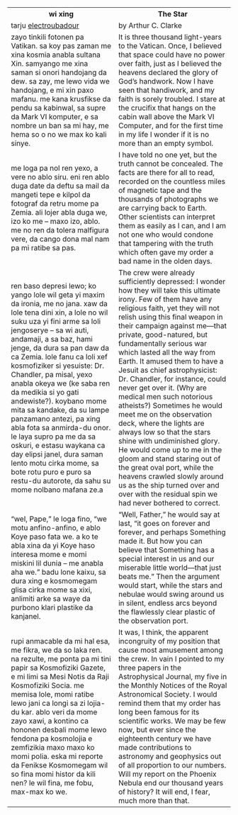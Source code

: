 
<table>
    <tr>
        <th>wi xing</th>
        <th>The Star</th>
    </tr>
    <tr>
        <td>
            tarju <a href="https://www.reddit.com/r/pandunia/comments/igg0yv/the_star_by_arthur_c_clarke_pt_1">electroubadour</a>
        </td><td>
            by Arthur C. Clarke
        </td>
    </tr>
    <tr>
        <td>
            zayo tinkili fotonen pa Vatikan.
            sa koy pas zaman me xina kosmia anabla sultana Xin.
            samyango me xina saman si onori handojang da dew.
            sa zay, me lewo vida we handojang, e mi xin paxo mafanu.
            me kana krusfikse da pendu sa kabinwal, sa supre da Mark VI komputer, e sa nombre un ban sa mi hay, me hema so o no we max ko kali sinye.
        </td><td>
            It is three thousand light-years to the Vatican.
            Once, I believed that space could have no power over faith, just as I believed the heavens declared the glory of God’s handwork.
            Now I have seen that handiwork, and my faith is sorely troubled.
            I stare at the crucifix that hangs on the cabin wall above the Mark VI Computer, and for the first time in my life I wonder if it is no more than an empty symbol.
        </td>
    </tr>
    <tr>
        <td>
            me loga pa nol ren yexo, a vere no ablo siru.
            eni ren ablo duga date da deftu sa mail da mangeti tepe e kilpol da fotograf da retru mome pa Zemia.
            ali lojer abla duga we, izo ko me – maxo izo, ablo.
            me no ren da tolera malfigura vere, da cango dona mal nam pa mi ratibe sa pas.
        </td><td>
            I have told no one yet, but the truth cannot be concealed.
            The facts are there for all to read, recorded on the countless miles of magnetic tape and the thousands of photographs we are carrying back to Earth.
            Other scientists can interpret them as easily as I can, and I am not one who would condone that tampering with the truth which often gave my order a bad name in the olden days.
        </td>
    </tr>
    <tr>
        <td>
            ren baso depresi lewo; ko yango lole wil geta yi maxim da ironia, me no jana.
            xaw da lole tena dini xin, a lole no wil suku uza yi fini arme sa loli jengoserye – sa wi auti, andamaji, a sa baz, hami jenge, da dura sa pan daw da ca Zemia.
            lole fanu ca loli xef kosmofiziker si yesuiste: Dr.
            Chandler, pa misal, yexo anabla okeya we (ke saba ren da medikia si yo gati andewiste?).
            koybano mome mita sa kandake, da su lampe panzamano antezi, pa xing abla fota sa anmirda-du onor.
            le laya supro pa me da sa oskuri, e estasu waykana ca day elipsi janel, dura saman lento motu cirka mome, sa bote rotu puro e puro sa restu-du autorote, da sahu su mome nolbano mafana ze.a
        </td><td>
            The crew were already sufficiently depressed: I wonder how they will take this ultimate irony.
            Few of them have any religious faith, yet they will not relish using this final weapon in their campaign against me—that private, good-natured, but fundamentally serious war which lasted all the way from Earth.
            It amused them to have a Jesuit as chief astrophysicist: Dr.
            Chandler, for instance, could never get over it.
            (Why are medical men such notorious atheists?) Sometimes he would meet me on the observation deck, where the lights are always low so that the stars shine with undiminished glory.
            He would come up to me in the gloom and stand staring out of the great oval port, while the heavens crawled slowly around us as the ship turned over and over with the residual spin we had never bothered to correct.
        </td>
    </tr>
    <tr>
        <td>
            “wel, Pape,” le loga fino, “we motu anfino-anfino, e ablo Koye paso fata we.
            a ko te abla xina da yi Koye haso interesa mome e momi miskini lil dunia – me anabla aha we.” badu lone kaixu, sa dura xing e kosmomegam glisa cirka mome sa xixi, anlimiti arke sa waye da purbono klari plastike da kanjanel.
        </td><td>
            “Well, Father,” he would say at last, “it goes on forever and forever, and perhaps Something made it.
            But how you can believe that Something has a special interest in us and our miserable little world—that just beats me.” Then the argument would start, while the stars and nebulae would swing around us in silent, endless arcs beyond the flawlessly clear plastic of the observation port.
        </td>
    </tr>
    <tr>
        <td>
            rupi anmacable da mi hal esa, me fikra, we da so laka ren.
            na rezulte, me ponta pa mi tini papir sa Kosmofiziki Gazete, e mi limi sa Mesi Notis da Raji Kosmofiziki Socia.
            me memisa lole, momi ratibe lewo jani ca longi sa zi lojia-du kar.
            ablo veri da mome zayo xawi, a kontino ca hononen desbali mome lewo fendona pa kosmolojia e zemfizikia maxo maxo ko momi polia.
            eska mi reporte da Fenikse Kosmomegam wil so fina momi histor da kili nen? le wil fina, me fobu, max-max ko we.
        </td><td>
            It was, I think, the apparent incongruity of my position that cause most amusement among the crew.
            In vain I pointed to my three papers in the Astrophysical Journal, my five in the Monthly Notices of the Royal Astronomical Society.
            I would remind them that my order has long been famous for its scientific works.
            We may be few now, but ever since the eighteenth century we have made contributions to astronomy and geophysics out of all proportion to our numbers.
            Will my report on the Phoenix Nebula end our thousand years of history? It will end, I fear, much more than that.
        </td>
    </tr>
</table>
